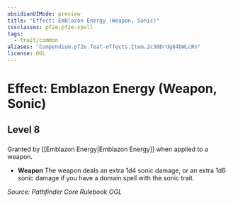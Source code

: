 ```yaml
---
obsidianUIMode: preview
title: "Effect: Emblazon Energy (Weapon, Sonic)"
cssclasses: pf2e,pf2e-spell
tags:
  - trait/common
aliases: "Compendium.pf2e.feat-effects.Item.2c30Drdg84bWLcRn"
license: OGL
---
```

# Effect: Emblazon Energy (Weapon, Sonic)
## Level 8
### 






Granted by [[Emblazon Energy|Emblazon Energy]] when applied to a weapon.

*   **Weapon** The weapon deals an extra 1d4 sonic damage, or an extra 1d6 sonic damage if you have a domain spell with the sonic trait.

*Source: Pathfinder Core Rulebook*
*OGL*